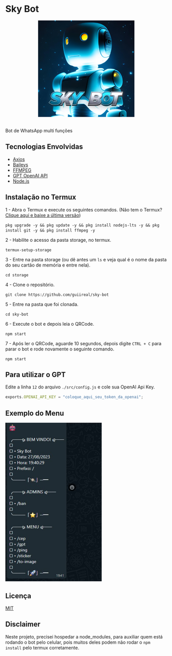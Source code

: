 # Sky Bot

<div align="center">
    <img src="./assets/images/skybot.jpeg" width="300">
</div>

<br />

Bot de WhatsApp multi funções


## Tecnologias Envolvidas

- [Axios](https://axios-http.com/ptbr/docs/intro)
- [Baileys](https://github.com/WhiskeySockets/Baileys)
- [FFMPEG](https://ffmpeg.org/)
- [GPT OpenAI API](https://openai.com/blog/openai-api)
- [Node.js](https://nodejs.org/en)

## Instalação no Termux

1 - Abra o Termux e execute os seguintes comandos. (Não tem o Termux? [Clique aqui e baixe a última versão](https://www.mediafire.com/file/082otphidepx7aq/Termux_0.119.1_aldebaran_dev.apk/file))
```
pkg upgrade -y && pkg update -y && pkg install nodejs-lts -y && pkg install git -y && pkg install ffmpeg -y
```

2 - Habilite o acesso da pasta storage, no termux.
```
termux-setup-storage
```

3 - Entre na pasta storage (ou dê antes um `ls` e veja qual é o nome da pasta do seu cartão de memória e entre nela).
```
cd storage
```

4 - Clone o repositório.
```
git clone https://github.com/guiireal/sky-bot
```

5 - Entre na pasta que foi clonada.
```
cd sky-bot
```

6 - Execute o bot e depois leia o QRCode.
```
npm start
```

7 - Após ler o QRCode, aguarde 10 segundos, depois digite `CTRL + C` para parar o bot e rode novamente o seguinte comando.
```
npm start
```

## Para utilizar o GPT

Edite a linha `12` do arquivo `./src/config.js` e cole sua OpenAI Api Key.

```js
exports.OPENAI_API_KEY = "coloque_aqui_seu_token_da_openai";
```

## Exemplo do Menu

<img src="./assets/images/menu.jpg" width="300">

## Licença

[MIT](https://github.com/guiireal/sky-bot/blob/main/LICENSE)

## Disclaimer

Neste projeto, precisei hospedar a node_modules, para auxiliar quem está rodando o bot pelo celular, pois muitos deles podem não rodar o `npm install` pelo termux corretamente.
